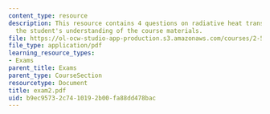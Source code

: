 ```yaml
---
content_type: resource
description: This resource contains 4 questions on radiative heat transfer to test
  the student's understanding of the course materials.
file: https://ol-ocw-studio-app-production.s3.amazonaws.com/courses/2-58j-radiative-transfer-spring-2006/b9ec95732c7410192b00fa88dd478bac_exam2.pdf
file_type: application/pdf
learning_resource_types:
- Exams
parent_title: Exams
parent_type: CourseSection
resourcetype: Document
title: exam2.pdf
uid: b9ec9573-2c74-1019-2b00-fa88dd478bac
---
```

